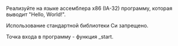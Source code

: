 Реализуйте на языке ассемблера x86 (IA-32) программу, которая выводит "Hello, World!".

Использование стандартной библиотеки Си запрещено.

Точка входа в программу - функция _start.
